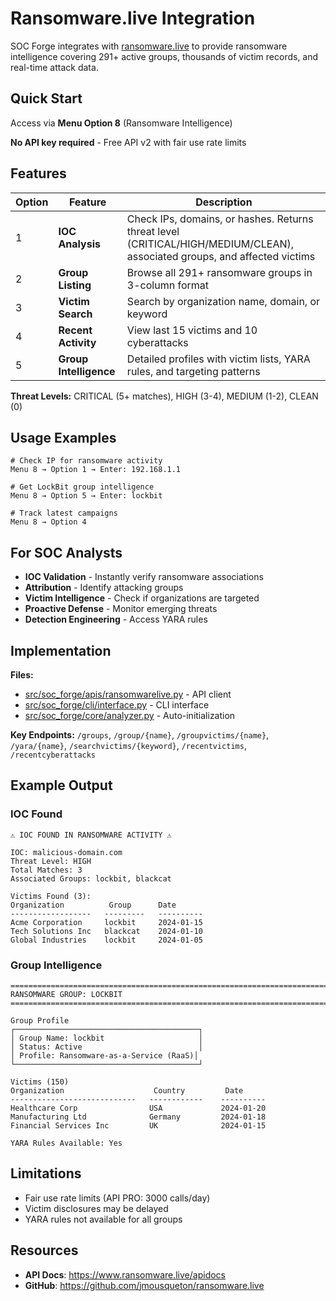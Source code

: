 # Ransomware.live Integration

SOC Forge integrates with [ransomware.live](https://www.ransomware.live) to provide ransomware intelligence covering 291+ active groups, thousands of victim records, and real-time attack data.

## Quick Start

Access via **Menu Option 8** (Ransomware Intelligence)

**No API key required** - Free API v2 with fair use rate limits

## Features

| Option | Feature | Description |
|--------|---------|-------------|
| 1 | **IOC Analysis** | Check IPs, domains, or hashes. Returns threat level (CRITICAL/HIGH/MEDIUM/CLEAN), associated groups, and affected victims |
| 2 | **Group Listing** | Browse all 291+ ransomware groups in 3-column format |
| 3 | **Victim Search** | Search by organization name, domain, or keyword |
| 4 | **Recent Activity** | View last 15 victims and 10 cyberattacks |
| 5 | **Group Intelligence** | Detailed profiles with victim lists, YARA rules, and targeting patterns |

**Threat Levels:** CRITICAL (5+ matches), HIGH (3-4), MEDIUM (1-2), CLEAN (0)

## Usage Examples

```
# Check IP for ransomware activity
Menu 8 → Option 1 → Enter: 192.168.1.1

# Get LockBit group intelligence
Menu 8 → Option 5 → Enter: lockbit

# Track latest campaigns
Menu 8 → Option 4
```

## For SOC Analysts

- **IOC Validation** - Instantly verify ransomware associations
- **Attribution** - Identify attacking groups
- **Victim Intelligence** - Check if organizations are targeted
- **Proactive Defense** - Monitor emerging threats
- **Detection Engineering** - Access YARA rules

## Implementation

**Files:**
- [src/soc_forge/apis/ransomwarelive.py](src/soc_forge/apis/ransomwarelive.py) - API client
- [src/soc_forge/cli/interface.py](src/soc_forge/cli/interface.py) - CLI interface
- [src/soc_forge/core/analyzer.py](src/soc_forge/core/analyzer.py) - Auto-initialization

**Key Endpoints:** `/groups`, `/group/{name}`, `/groupvictims/{name}`, `/yara/{name}`, `/searchvictims/{keyword}`, `/recentvictims`, `/recentcyberattacks`

## Example Output

### IOC Found
```
⚠ IOC FOUND IN RANSOMWARE ACTIVITY ⚠

IOC: malicious-domain.com
Threat Level: HIGH
Total Matches: 3
Associated Groups: lockbit, blackcat

Victims Found (3):
Organization          Group      Date
------------------   ---------   ----------
Acme Corporation     lockbit     2024-01-15
Tech Solutions Inc   blackcat    2024-01-10
Global Industries    lockbit     2024-01-05
```

### Group Intelligence
```
================================================================================
RANSOMWARE GROUP: LOCKBIT
================================================================================

Group Profile
┌─────────────────────────────────────────┐
│ Group Name: lockbit                     │
│ Status: Active                          │
│ Profile: Ransomware-as-a-Service (RaaS)│
└─────────────────────────────────────────┘

Victims (150)
Organization                    Country         Date
----------------------------   ------------    ----------
Healthcare Corp                USA             2024-01-20
Manufacturing Ltd              Germany         2024-01-18
Financial Services Inc         UK              2024-01-15

YARA Rules Available: Yes
```

## Limitations

- Fair use rate limits (API PRO: 3000 calls/day)
- Victim disclosures may be delayed
- YARA rules not available for all groups

## Resources

- **API Docs**: https://www.ransomware.live/apidocs
- **GitHub**: https://github.com/jmousqueton/ransomware.live
